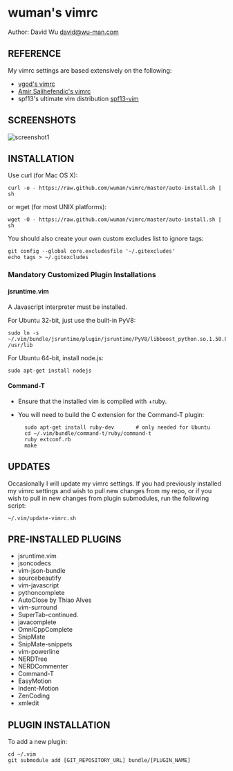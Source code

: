 wuman's vimrc
=============

Author: David Wu <david@wu-man.com>


REFERENCE
---------

My vimrc settings are based extensively on the following:

+ [vgod's vimrc](https://github.com/vgod/vimrc)
+ [Amir Salihefendic's vimrc](http://amix.dk/vim/vimrc.html)
+ spf13's ultimate vim distribution [spf13-vim](https://github.com/spf13/spf13-vim/blob/master/.vimrc)


SCREENSHOTS
-----------

![screenshot1](http://4.bp.blogspot.com/-DjPEWTxfjvc/UDTFh7wzoZI/AAAAAAAAaik/clKhXIgT7JA/s1600/Screen+Shot+2012-08-22+at+7.40.52+PM.png)


INSTALLATION
------------

Use curl (for Mac OS X):

    curl -o - https://raw.github.com/wuman/vimrc/master/auto-install.sh | sh

or wget (for most UNIX platforms):

    wget -O - https://raw.github.com/wuman/vimrc/master/auto-install.sh | sh

You should also create your own custom excludes list to ignore tags:

    git config --global core.excludesfile '~/.gitexcludes'
    echo tags > ~/.gitexcludes

### Mandatory Customized Plugin Installations ###

#### jsruntime.vim ####

A Javascript interpreter must be installed.

For Ubuntu 32-bit, just use the built-in PyV8:

    sudo ln -s ~/.vim/bundle/jsruntime/plugin/jsruntime/PyV8/libboost_python.so.1.50.0 /usr/lib

For Ubuntu 64-bit, install node.js:

    sudo apt-get install nodejs


#### Command-T ####

* Ensure that the installed vim is compiled with +ruby.

* You will need to build the C extension for the Command-T plugin:

        sudo apt-get install ruby-dev       # only needed for Ubuntu
        cd ~/.vim/bundle/command-t/ruby/command-t
        ruby extconf.rb
        make


UPDATES
-------

Occasionally I will update my vimrc settings. If you had previously installed my
vimrc settings and wish to pull new changes from my repo, or if you wish to pull
in new changes from plugin submodules, run the following script:

    ~/.vim/update-vimrc.sh


PRE-INSTALLED PLUGINS
---------------------

* jsruntime.vim
* jsoncodecs
* vim-json-bundle
* sourcebeautify
* vim-javascript
* pythoncomplete
* AutoClose by Thiao Alves
* vim-surround
* SuperTab-continued.
* javacomplete
* OmniCppComplete
* SnipMate
* SnipMate-snippets
* vim-powerline
* NERDTree
* NERDCommenter
* Command-T
* EasyMotion
* Indent-Motion
* ZenCoding
* xmledit


PLUGIN INSTALLATION
-------------------

To add a new plugin:

    cd ~/.vim
    git submodule add [GIT_REPOSITORY_URL] bundle/[PLUGIN_NAME]

